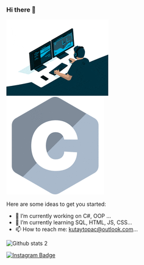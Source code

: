 ### Hi there 👋

<img src="https://github.com/KutayTopac/KutayTopac/blob/main/200.gif" width="auto">


<img src="https://github.com/KutayTopac/KutayTopac/blob/main/programming-languages.gif" width="auto">

Here are some ideas to get you started:

- 🔭 I’m currently working on C#, OOP ...
- 🌱 I’m currently learning  SQL, HTML, JS, CSS...
- 📫 How to reach me: kutaytopac@outlook.com...


![Github stats 2](https://github-readme-stats.vercel.app/api?username=KutayTopac&show_icons=true&theme=radical)




[![Instagram Badge](https://img.shields.io/badge/-Instagram-C13584?style=flat-quare&labelColor=C13584&logo=instagram&logoColor=white&link=link)](https://z-p15.www.instagram.com/kutaytopac/) 
